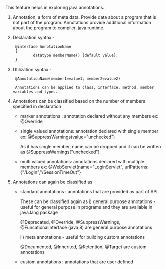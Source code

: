 This feature helps in exploring java annotations.

1) Annotation, a form of meta data. Provide data about a program that is not part of the program. Annotations provide additional information about the program to compiler, java runtime.

2) Declaration syntax -

		@interface AnnotationName 
		{
				datatype memberName() [default value];
		}

3) Utilization syntax - 

	 	@AnnotationName(member1=value1, member2=value2)
 
		Annotations can be applied to class, interface, method, member variables and types. 

4) Annotations can be classified based on the number of members specified in declaration 

      - marker annotations : annotation declared without any members 
		ex: @Override 
				
      - single valued annotations: annotation declared with single member
		ex: @SuppressWarnings(value="unchecked")
				
		As it has single member, name can be dropped and it can be written as @SuppressWarnings("unchecked")
				
      - multi valued annotations: annotations declared with multiple members 
        	ex: @WebServlet(name="LoginServlet", urlPatterns: {"/Login","/SessionTimeOut"}
				
5) Annotations can again be classified as 
    
     - standard annotations :  annotations that are provided as part of API 
     
       These can be classified again as
   	   i)  general purpose annotations - useful for general purpose in programs and they are available in java.lang package
	  
	      @Deprecated, @Override, @SuppressWarnings, @FuncationalInterface (java 8) are general purpose annotations
	  
	   ii) meta annotations - useful for building custom annotations 
	  
	      @Documented, @Inherited, @Retention, @Target are custom annotations
     
     - custom annotations : annotations that are user defined
				
